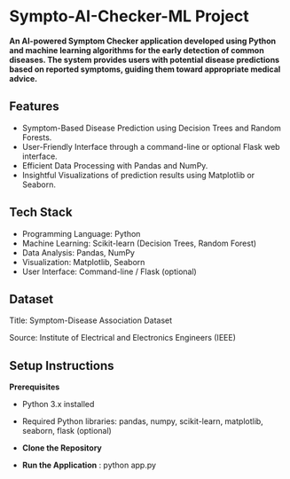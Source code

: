 # Sympto-AI-Checker-ML Project

**An AI-powered Symptom Checker application developed using Python and machine learning algorithms for the early detection of common diseases. The system provides users with potential disease predictions based on reported symptoms, guiding them toward appropriate medical advice.**

## **Features**

- Symptom-Based Disease Prediction using Decision Trees and Random Forests.
- User-Friendly Interface through a command-line or optional Flask web interface.
- Efficient Data Processing with Pandas and NumPy.
- Insightful Visualizations of prediction results using Matplotlib or Seaborn.

## **Tech Stack**

- Programming Language: Python
- Machine Learning: Scikit-learn (Decision Trees, Random Forest)
- Data Analysis: Pandas, NumPy
- Visualization: Matplotlib, Seaborn
- User Interface: Command-line / Flask (optional)

## Dataset

Title: Symptom-Disease Association Dataset

Source: Institute of Electrical and Electronics Engineers (IEEE)

## Setup Instructions

**Prerequisites**

- Python 3.x installed
- Required Python libraries: pandas, numpy, scikit-learn, matplotlib, seaborn, flask (optional)

- **Clone the Repository**
- **Run the Application** : python app.py
